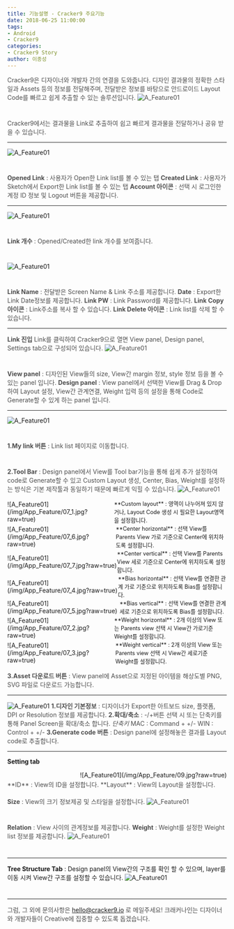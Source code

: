 ```yaml
---
title: 기능설명 - Cracker9 주요기능
date: 2018-06-25 11:00:00
tags:
- Android
- Cracker9
categories:
- Cracker9 Story
author: 이종성
---
```

<span style="color:#4d4d4d">Cracker9은 디자이너와 개발자 간의 연결을 도와줍니다.
디자인 결과물의 정확한 스타일과 Assets 등의 정보를 전달해주며, 전달받은 정보를 바탕으로 안드로이드 Layout Code를 빠르고 쉽게 추출할 수 있는 솔루션입니다.
![A_Feature01](/img/App_Feature/01.jpg?raw=true)
#  

<span style="color:#4d4d4d">Cracker9에서는 결과물을 Link로 추출하여 쉽고 빠르게 결과물을 전달하거나 공유 받을 수 있습니다.
***
![A_Feature01](/img/App_Feature/02.jpg?raw=true)
#  

<span style="color:#4d4d4d">**Opened Link** : 사용자가 Open한 Link list를 볼 수 있는 탭
<span style="color:#4d4d4d">**Created Link** : 사용자가 Sketch에서 Export한 Link list를 볼 수 있는 탭
<span style="color:#4d4d4d">**Account 아이콘** : 선택 시 로그인한 계정 ID 정보 및 Logout 버튼을 제공합니다.
***
![A_Feature01](/img/App_Feature/03.jpg?raw=true)
#  

<span style="color:#4d4d4d">**Link 개수** : Opened/Created한 link 개수를 보여줍니다.
#  

![A_Feature01](/img/App_Feature/04.jpg?raw=true)
#  

<span style="color:#4d4d4d">**Link Name** : 전달받은 Screen Name & Link 주소를 제공합니다.
<span style="color:#4d4d4d">**Date** : Export한 Link Date정보를 제공합니다.
<span style="color:#4d4d4d">**Link PW** : Link Password를 제공합니다.
<span style="color:#4d4d4d">**Link Copy 아이콘** : Link주소를 복사 할 수 있습니다.
<span style="color:#4d4d4d">**Link Delete 아이콘** : Link list를 삭제 할 수 있습니다.
***
<span style="color:#4d4d4d">**Link 진입**
Link를 클릭하여 Cracker9으로 열면 View panel, Design panel, Settings tab으로 구성되어 있습니다.
![A_Feature01](/img/App_Feature/05.jpg?raw=true)
#  

<span style="color:#4d4d4d">**View panel** : 디자인된 View들의 size, View간 margin 정보, style 정보 등을 볼 수 있는 panel 입니다.
<span style="color:#4d4d4d">**Design panel** : View panel에서 선택한 View를 Drag & Drop하여 Layout 설정, View간 관계연결, Weight 입력 등의 설정을 통해 Code로 Generate할 수 있게 하는 panel 입니다.
***
![A_Feature01](/img/App_Feature/06.jpg?raw=true)
#  

<span style="color:#4d4d4d">**1.My link 버튼** : Link list 페이지로 이동합니다.
#  

<span style="color:#4d4d4d">**2.Tool Bar** : Design panel에서 View를 Tool bar기능을 통해 쉽게 추가 설정하여 code로 Generate할 수 있고 Custom Layout 생성, Center, Bias, Weight를 설정하는 방식은 기본 제작툴과 동일하기 때문에 빠르게 익힐 수 있습니다.
![A_Feature01](/img/App_Feature/07.jpg?raw=true)
<div style="display: table">
  <div style="display: table-cell; vertical-align: middle;">
  ![A_Feature01](/img/App_Feature/07_1.jpg?raw=true)
  </div>
  <div style="display: table-cell; vertical-align: middle;"><span style="font-size:0.9em;">**Custom layout** : 영역이 나누어져 있지 않거나, Layout Code 생성 시 필요한 Layout영역을 설정합니다.</span></div>
</div>

<div style="display: table">
  <div style="display: table-cell; vertical-align: middle;">
  ![A_Feature01](/img/App_Feature/07_6.jpg?raw=true)
  </div>
  <div style="display: table-cell; vertical-align: middle;"><span style="font-size:0.9em;">**Center horizontal** : 선택 View를 Parents View 가로 기준으로 Center에 위치하도록 설정합니다.</span></div>
</div>

<div style="display: table">
 <div style="display: table-cell; vertical-align: middle;">
 ![A_Feature01](/img/App_Feature/07_7.jpg?raw=true)
 </div>
 <div style="display: table-cell; vertical-align: middle;"><span style="font-size:0.9em;">**Center vertical** : 선택 View를 Parents View 세로 기준으로 Center에 위치하도록 설정합니다.</span></div>
</div>

<div style="display: table">
 <div style="display: table-cell; vertical-align: middle;">
 ![A_Feature01](/img/App_Feature/07_4.jpg?raw=true)
 </div>
 <div style="display: table-cell; vertical-align: middle;"><span style="font-size:0.9em;">**Bias horizontal** : 선택 View를 연결한 관계 가로 기준으로 위치하도록 Bias를 설정합니다.</span></div>
</div>

<div style="display: table">
 <div style="display: table-cell; vertical-align: middle;">
 ![A_Feature01](/img/App_Feature/07_5.jpg?raw=true)
 </div>
 <div style="display: table-cell; vertical-align: middle;"><span style="font-size:0.9em;">**Bias vertical** : 선택 View를 연결한 관계 세로 기준으로 위치하도록 Bias를 설정합니다.</span></div>
</div>

<div style="display: table">
 <div style="display: table-cell; vertical-align: middle;">
 ![A_Feature01](/img/App_Feature/07_2.jpg?raw=true)
 </div>
 <div style="display: table-cell; vertical-align: middle;"><span style="font-size:0.9em;">**Weight horizontal** : 2개 이상의 View 또는 Parents view 선택 시 View간 가로기준 Weight를 설정합니다.</span></div>
</div>

<div style="display: table">
 <div style="display: table-cell; vertical-align: middle;">
 ![A_Feature01](/img/App_Feature/07_3.jpg?raw=true)
 </div>
 <div style="display: table-cell; vertical-align: middle;"><span style="font-size:0.9em;">**Weight vertical** : 2개 이상의 View 또는 Parents view 선택 시 View간 세로기준 Weight를 설정합니다.</span></div>
</div>

<span style="color:#4d4d4d">**3.Asset 다운로드 버튼** : View panel에 Asset으로 지정된 아이템을 해상도별 PNG, SVG 파일로 다운로드 가능합니다.
***
![A_Feature01](/img/App_Feature/08.jpg?raw=true)
<span style="color:#4d4d4d">**1.디자인 기본정보** : 디자이너가 Export한 아트보드 size, 플랫폼, DPI or Resolution 정보를 제공합니다.
<span style="color:#4d4d4d">**2.확대/축소** : -/+버튼 선택 시 또는 단축키를 통해 Panel Screen을 확대/축소 합니다.
_단축키_
MAC : Command + +/-
WIN : Control + +/-
<span style="color:#4d4d4d">**3.Generate code 버튼** : Design panel에 설정해놓은 결과를 Layout code로 추출합니다.
***
**Setting tab**
<div style="float: right">
![A_Feature01](/img/App_Feature/09.jpg?raw=true)
</div>

<div style="float: left; line-height: 2">
<span style="color:#4d4d4d">**ID** : View의 ID을 설정합니다.
<span style="color:#4d4d4d">**Layout** : View의 Layout을 설정합니다.
</div>
<div style="clear: both;"></div>

<span style="color:#4d4d4d">**Size** : View의 크기 정보제공 및 스타일을 설정합니다.
![A_Feature01](/img/App_Feature/10.jpg?raw=true)
#  

<span style="color:#4d4d4d">**Relation** : View 사이의 관계정보를 제공합니다.
<span style="color:#4d4d4d">**Weight** : Weight를 설정한 Weight list 정보를 제공합니다.
![A_Feature01](/img/App_Feature/11.jpg?raw=true)
#  

***
**Tree Structure Tab** : Design panel의 View간의 구조를 확인 할 수 있으며, layer를 이동 시켜 View간 구조를 설정할 수 있습니다.
![A_Feature01](/img/App_Feature/12.jpg?raw=true)
#  

***
<span style="color:#4d4d4d">그럼, 그 외에 문의사항은 [hello@cracker9.io](helloo@cracker9.io) 로 메일주세요!
크래커나인는 디자이너와 개발자들이 Creative에 집중할 수 있도록 돕겠습니다.


<style>
.article .article__contents img {
  margin: 0 !important;
}
</style>
